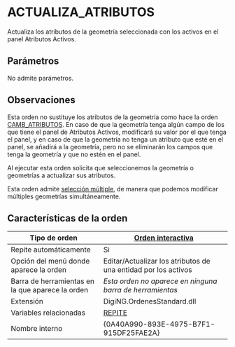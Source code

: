 # ACTUALIZA\_ATRIBUTOS

Actualiza los atributos de la geometría seleccionada con los activos en el panel Atributos Activos.

## Parámetros

No admite parámetros.

## Observaciones

Esta orden no sustituye los atributos de la geometría como hace la orden [CAMB\_ATRIBUTOS](../c/camb\_atributos.md). En caso de que la geometría tenga algún campo de los que tiene el panel de Atributos Activos, modificará su valor por el que tenga el panel, y en caso de que la geometría no tenga un atributo que esté en el panel, se añadirá a la geometría, pero no se eliminarán los campos que tenga la geometría y que no estén en el panel.

Al ejecutar esta orden solicita que seleccionemos la geometría o geometrías a actualizar sus atributos.&#x20;

Esta orden admite [selección múltiple](../../../../editor-de-tablas-de-codigos/pestanas/selecciones.md), de manera que podemos modificar múltiples geometrías simultáneamente.

## Características de la orden

| Tipo de orden                                    | [Orden interactiva](../c/camb-cod.md)                                                                                                                           |
| ------------------------------------------------ | --------------------------------------------------------------------------------------------------------------------------------------------------------------- |
| Repite automáticamente                           | Si                                                                                                                                                              |
| Opción del menú donde aparece la orden           | Editar/Actualizar los atributos de una entidad por los activos                                                                                                  |
| Barra de herramientas en la que aparece la orden | _Esta orden no aparece en ninguna barra de herramientas_                                                                                                        |
| Extensión                                        | DigiNG.OrdenesStandard.dll                                                                                                                                      |
| Variables relacionadas                           | [REPITE](https://github.com/digi21/docs/tree/7fc627c885c16fb88afc7cc05a6df2a2f4a54563/digi3d-net/referencia/digi3d.net/ventana-de-dibujo/ordenes/c/REPITE.html) |
| Nombre interno                                   | {0A40A990-893E-4975-B7F1-915DF25FAE2A}                                                                                                                          |

